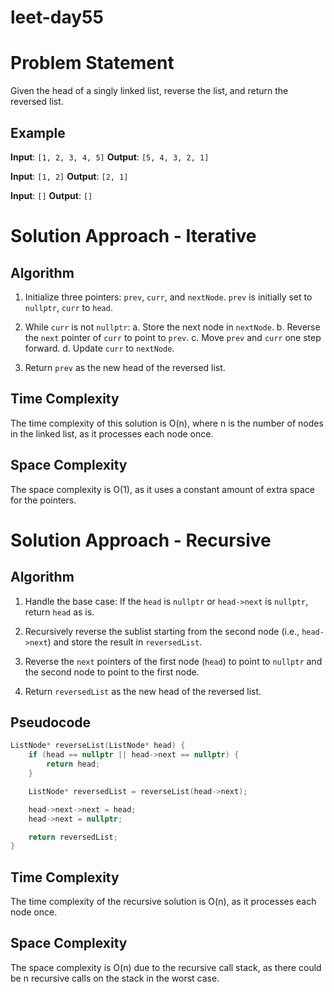 # leet-day55

# Problem Statement

Given the head of a singly linked list, reverse the list, and return the reversed list.

## Example

**Input**: `[1, 2, 3, 4, 5]`
**Output**: `[5, 4, 3, 2, 1]`

**Input**: `[1, 2]`
**Output**: `[2, 1]`

**Input**: `[]`
**Output**: `[]`

# Solution Approach - Iterative

## Algorithm

1. Initialize three pointers: `prev`, `curr`, and `nextNode`. `prev` is initially set to `nullptr`, `curr` to `head`.

2. While `curr` is not `nullptr`:
    a. Store the next node in `nextNode`.
    b. Reverse the `next` pointer of `curr` to point to `prev`.
    c. Move `prev` and `curr` one step forward.
    d. Update `curr` to `nextNode`.

3. Return `prev` as the new head of the reversed list.


## Time Complexity

The time complexity of this solution is O(n), where n is the number of nodes in the linked list, as it processes each node once.

## Space Complexity

The space complexity is O(1), as it uses a constant amount of extra space for the pointers.

# Solution Approach - Recursive

## Algorithm

1. Handle the base case: If the `head` is `nullptr` or `head->next` is `nullptr`, return `head` as is.

2. Recursively reverse the sublist starting from the second node (i.e., `head->next`) and store the result in `reversedList`.

3. Reverse the `next` pointers of the first node (`head`) to point to `nullptr` and the second node to point to the first node.

4. Return `reversedList` as the new head of the reversed list.

## Pseudocode

```cpp
ListNode* reverseList(ListNode* head) {
    if (head == nullptr || head->next == nullptr) {
        return head;
    }

    ListNode* reversedList = reverseList(head->next);

    head->next->next = head;
    head->next = nullptr;

    return reversedList;
}
```

## Time Complexity

The time complexity of the recursive solution is O(n), as it processes each node once.

## Space Complexity

The space complexity is O(n) due to the recursive call stack, as there could be n recursive calls on the stack in the worst case.

